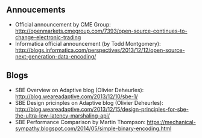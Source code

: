 ## Annoucements

 - Official announcement by CME Group: http://openmarkets.cmegroup.com/7393/open-source-continues-to-change-electronic-trading
 - Informatica official announcement (by Todd Montgomery): http://blogs.informatica.com/perspectives/2013/12/12/open-source-next-generation-data-encoding/

## Blogs

- SBE Overview on Adaptive blog (Olivier Deheurles): http://blog.weareadaptive.com/2013/12/10/sbe-1/
- SBE Design pricinples on Adaptive blog (Olivier Deheurles): http://blog.weareadaptive.com/2013/12/15/design-principles-for-sbe-the-ultra-low-latency-marshaling-api/
- SBE Performance Comparison by Martin Thompson: https://mechanical-sympathy.blogspot.com/2014/05/simple-binary-encoding.html